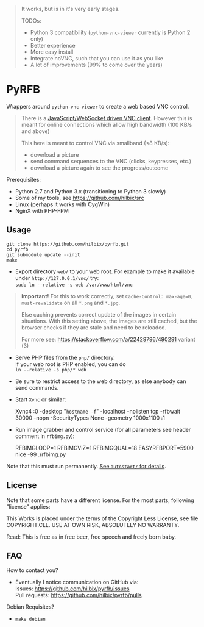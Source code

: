 > It works, but is in it's very early stages.
>
> TODOs:
>
> - Python 3 compatibility (`python-vnc-viewer` currently is Python 2 only)
> - Better experience
> - More easy install
> - Integrate noVNC, such that you can use it as you like
> - A lot of improvements (99% to come over the years)


# PyRFB

Wrappers around `python-vnc-viewer` to create a web based VNC control.

> There is a [JavaScript/WebSocket driven VNC client](https://github.com/novnc/).
> However this is meant for online connections which allow high bandwidth (100 KB/s and above)
>
> This here is meant to control VNC via smallband (<8 KB/s):
>
> - download a picture
> - send command sequences to the VNC (clicks, keypresses, etc.)
> - download a picture again to see the progress/outcome

Prerequisites:

- Python 2.7 and Python 3.x (transitioning to Python 3 slowly)
- Some of my tools, see https://github.com/hilbix/src
- Linux (perhaps it works with CygWin)
- NginX with PHP-FPM


## Usage

	git clone https://github.com/hilbix/pyrfb.git
	cd pyrfb
	git submodule update --init
	make

- Export directory `web/` to your web root.
  For example to make it available under `http://127.0.0.1/vnc/` try:  
  `sudo ln --relative -s web /var/www/html/vnc`

> **Important!** For this to work correctly, set `Cache-Control: max-age=0, must-revalidate` on all `*.png` and `*.jpg`.
>
> Else caching prevents correct update of the images in certain situations.
> With this setting above, the images are still cached, but the browser checks if they are stale and need to be reloaded.
>
> For more see: https://stackoverflow.com/a/22429796/490291 variant (3)

- Serve PHP files from the `php/` directory.  
  If your web root is PHP enabled, you can do  
  `ln --relative -s php/* web`

- Be sure to restrict access to the web directory, as else anybody can send commands.

- Start `Xvnc` or similar:

	Xvnc4 :0 -desktop "`hostname -f`" -localhost -nolisten tcp -rfbwait 30000 -nopn -SecurityTypes None -geometry 1000x1100 :1

- Run image grabber and control service (for all parameters see header comment in `rfbimg.py`):

	RFBIMGLOOP=1 RFBIMGVIZ=1 RFBIMGQUAL=18 EASYRFBPORT=5900 nice -99 ./rfbimg.py

Note that this must run permanently.  [See `autostart/` for details](autostart/.readme.md).


## License

Note that some parts have a different license.
For the most parts, following "license" applies:

This Works is placed under the terms of the Copyright Less License,
see file COPYRIGHT.CLL.  USE AT OWN RISK, ABSOLUTELY NO WARRANTY.

Read: This is free as in free beer, free speech and freely born baby.


## FAQ

How to contact you?

- Eventually I notice communication on GitHub via:  
  Issues: https://github.com/hilbix/pyrfb/issues  
  Pull requests: https://github.com/hilbix/pyrfb/pulls

Debian Requisites?

- `make debian`

